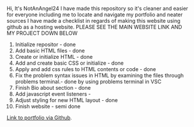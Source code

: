 Hi,
It's NotAnAngel24
I have made this repository so it's cleaner and easier for everyone including me to locate and navigate my portfolio and neater sources
I have made a checklist in regards of making this website using github as a hosting website.
PLEASE SEE THE MAIN WEBSITE LINK AND MY PROJECT DOWN BELOW
1. Initialize repositor - done
2. Add basic HTML files - done
3. Create or initialize HTML - done
4. Add and create basic CSS or initialize - done
5. Apply and add css rules to HTML contents or code - done
6. Fix the problem syntax issues in HTML by examining the files through problems terminal.- done by using problems terminal in VSC
7. Finish Bio about section - done 
8. Add javascript event listeners -
9. Adjust styling for new HTML layout - done
10. Finish website - semi done

<a target="__blank" href="https://github.com/NotAnAngel24/NotAnAngel24.github.io"> Link to portfolio via Github</a>.
